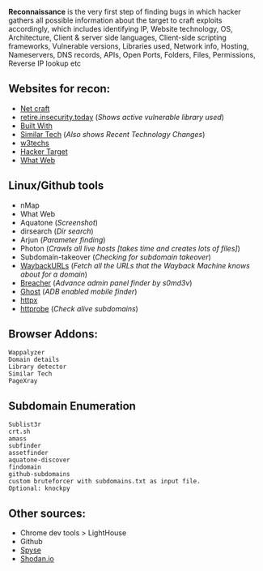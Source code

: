 **Reconnaissance** is the very first step of finding bugs in which hacker gathers all possible information about the target to craft exploits accordingly, which includes identifying IP, Website technology, OS, Architecture, Client & server side languages, Client-side scripting frameworks, Vulnerable versions, Libraries used, Network info, Hosting, Nameservers, DNS records, APIs, Open Ports, Folders, Files, Permissions, Reverse IP lookup etc

## Websites for recon:
- [Net craft](https://www.netcraft.com/)
- [retire.insecurity.today](https://retire.insecurity.today) (*Shows active vulnerable library used*)
- [Built With](https://builtwith.com/)
- [Similar Tech](https://www.similartech.com) (*Also shows Recent Technology Changes*)
- [w3techs](https://w3techs.com)
- [Hacker Target](https://hackertarget.com/ip-tools/)
- [What Web](https://www.whatweb.net/)

## Linux/Github tools
- nMap
- What Web
- Aquatone (*Screenshot*)
- dirsearch (*Dir search*)
- Arjun (*Parameter finding*)
- Photon (*Crawls all live hosts [takes time and creates lots of files]*)
- Subdomain-takeover (*Checking for subdomain takeover*)
- [WaybackURLs](https://github.com/tomnomnom/waybackurls) (*Fetch all the URLs that the Wayback Machine knows about for a domain*)
- [Breacher](https://github.com/s0md3v/Breacher) (*Advance admin panel finder by s0md3v*)
- [Ghost](https://github.com/entynetproject/ghost) (*ADB enabled mobile finder*)
- [httpx](https://github.com/projectdiscovery/httpx)
- [httprobe](https://github.com/tomnomnom/httprobe) (*Check alive subdomains*)

## Browser Addons:
    Wappalyzer
    Domain details
    Library detector
    Similar Tech
    PageXray

## Subdomain Enumeration
    Sublist3r
    crt.sh
    amass
    subfinder
    assetfinder
    aquatone-discover
    findomain
    github-subdomains
    custom bruteforcer with subdomains.txt as input file.
    Optional: knockpy
    
## Other sources:
- Chrome dev tools > LightHouse
- Github
- [Spyse](https://spyse.com)
- [Shodan.io](https://www.shodan.io/)
